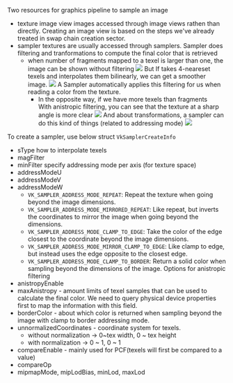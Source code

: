
Two resources for graphics pipeline to sample an image
- texture image view 
	images accessed through image views rathen than directly.
	Creating an image view is based on the steps we've already treated in swap chain creation sector.
- sampler
	 textures are usually accessed through samplers.
	 Sampler does filtering and tranformations to compute the final color that is retrieved
	- when number of fragments mapped to a texel is larger than one, the image can be shown without filtering
	  ![](../../../../../../images/Pasted%20image%2020240126095539.png)
	  But If takes 4-neareset texels and interpolates them bilinearly, we can get a smoother image.
	  ![](../../../../../../images/Pasted%20image%2020240126095633.png)
	  A Sampler automatically applies this filtering for us when reading a color from the texture.
	  - In the opposite way, if we have more texels than fragments  
		With anistropic filtering, you can see that the texture at a sharp angle is more clear
	![](../../../../../../images/Pasted%20image%2020240126100142.png)
	And about transformations, a sampler can do this kind of things (related to addressing mode)
	![](../../../../../../images/Pasted%20image%2020240126100626.png)


To create a sampler, use below struct
`VkSamplerCreateInfo`
- sType
how to interpolate texels
- magFilter 
- minFilter
specify addressing mode per axis (for texture space)
- addressModeU
- addressModeV
- addressModeW
	- `VK_SAMPLER_ADDRESS_MODE_REPEAT`: Repeat the texture when going beyond the image dimensions.
	- `VK_SAMPLER_ADDRESS_MODE_MIRRORED_REPEAT`: Like repeat, but inverts the coordinates to mirror the image when going beyond the dimensions.
	- `VK_SAMPLER_ADDRESS_MODE_CLAMP_TO_EDGE`: Take the color of the edge closest to the coordinate beyond the image dimensions.
	- `VK_SAMPLER_ADDRESS_MODE_MIRROR_CLAMP_TO_EDGE`: Like clamp to edge, but instead uses the edge opposite to the closest edge.
	- `VK_SAMPLER_ADDRESS_MODE_CLAMP_TO_BORDER`: Return a solid color when sampling beyond the dimensions of the image.
Options for anistropic filtering
- anistropyEnable
- maxAnistropy - amount limits of texel samples that can be used to calculate the final color. We need to query physical device properties first to map the information with this field.
- borderColor - about which color is returned when sampling beyond the image with clamp to border addressing mode.
- unnormalizedCoordinates - coordinate system for texels.
	-  without normalization -> 0~tex width, 0 ~ tex height
	- with normalization -> 0 ~ 1, 0 ~ 1
- compareEnable - mainly used for PCF(texels will first be compared to a value)
- compareOp
- mipmapMode, mipLodBias, minLod, maxLod